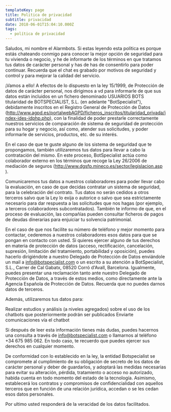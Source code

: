 ```yaml
---
templateKey: page
title: Politica de privacidad
subtitle: privacidad
date: 2018-06-01T15:04:10.000Z
tags:
  - política de privacidad
---
```


Saludos, mi nombre el Alarmbots. Si estas leyendo esta política es porque estás chateando conmigo para conocer la mejor opción de seguridad para tu vivienda o negocio, y he de informarte de los términos en que tratamos tus datos de carácter personal y has de has de consentirlo para poder continuar. Recuerda que el chat es grabado por motivos de seguridad y control y para mejorar la calidad del servicio.

¡Vamos a ello! A efectos de lo dispuesto en la ley 15/1999, de Protección de datos de carácter personal, nos dirigimos a vd para informarle de que sus datos están incluidos en un fichero denominado USUARIOS BOTS titularidad de BOTSPECIALIST, S.L. (en adelante "BotSpecialist"), debidamente inscritos en el Registro General de Protección de Datos (http://www.agpd.es/portalwebAGPD/ficheros_inscritos/titularidad_privada/index-ides-idphp.php), con la finalidad de poder prestarle correctamente nuestros servicios de comparación de sistema de seguridad de protección para su hogar y negocio, así como, atender sus solicitudes, y poder informarle de servicios, productos, etc. de su interés.

En el caso de que te guste alguno de los sistema de seguridad que te propongamos, también utilizaremos tus datos para llevar a cabo la contratación del mismo. En este proceso, BotSpecialist actúa como colaborador externo en los términos que recoge la Ley 26/2006 de mediación de seguros (http://www.dgsfp.mineco.es/sector/legislacion.asp ).

Comunicaremos tus datos a nuestros colaboradores para poder llevar cabo la evaluación, en caso de que decidas contratar un sistema de seguridad, para la celebración del contrato. Tus datos no serán cedidos a otros terceros salvo que la Ley lo exija o autorice o salvo que sea estrictamente necesario para dar respuesta a las solicitudes que nos hagas (por ejemplo, a terceros colaboradores subcontratados). También te informo de que, en el proceso de evaluación, las compañías pueden consultar ficheros de pagos de deudas dinerarias para enjuiciar tu solvencia patrimonial.

En el caso de que nos facilite su número de teléfono y mejor momento para contactar, cederemos a nuestros colaboradores esos datos para que se pongan en contacto con usted. Si quieres ejercer alguno de tus derechos en materia de protección de datos (acceso, rectificación, cancelación, supresión, limitación del tratamiento, portabilidad y oposición), puedes hacerlo dirigiéndote a nuestro Delegado de Protección de Datos enviándole un mail a info@botspecialist.com o un escrito a su atención a BotSpecialist, S.L., Carrer de Cal Gabatx, 08520 Corró d'Avall, Barcelona. Igualmente, puedes presentar una reclamación tanto ante nuestro Delegado de Protección de Datos, a través de estos medios, como directamente ante la Agencia Española de Protección de Datos. Recuerda que no puedes darnos datos de terceros.

Además, utilizaremos tus datos para:

Realizar estudios y análisis (a niveles agregados) sobre el uso de los chatbots que posteriormente podrán ser publicados
Enviarte comunicaciones vía el chatbot

Si después de leer esta información tienes más dudas, puedes hacernos una consulta a través de info@botspecialist.com o llamarnos al teléfono +34 675 985 062. En todo caso, te recuerdo que puedes ejercer sus derechos en cualquier momento.

De conformidad con lo establecido en la ley, la entidad Botspecialist se compromete al cumplimiento de su obligación de secreto de los datos de carácter personal y deber de guardarlos, y adoptará las medidas necesarias para evitar su alteración, pérdida, tratamiento o acceso no autorizado, habida cuenta en todo momento del estado de la tecnología. Asimismo, establecerá los contratos y compromisos de confidencialidad con aquellos terceros que en función de una relación jurídica, accedan o se les cedan esos datos personales.

Por ultimo usted responderá de la veracidad de los datos facilitados.

